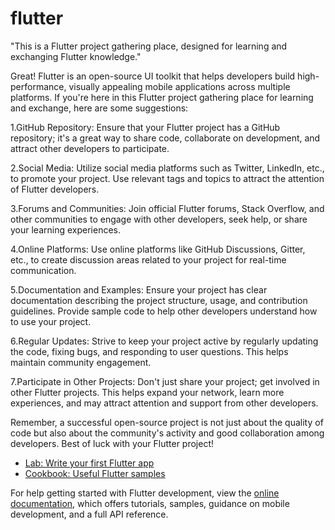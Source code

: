 # flutter

"This is a Flutter project gathering place, designed for learning and exchanging Flutter knowledge."

Great! Flutter is an open-source UI toolkit that helps developers build high-performance, visually appealing mobile applications across multiple platforms. If you're here in this Flutter project gathering place for learning and exchange, here are some suggestions:

1.GitHub Repository: Ensure that your Flutter project has a GitHub repository; it's a great way to share code, collaborate on development, and attract other developers to participate.

2.Social Media: Utilize social media platforms such as Twitter, LinkedIn, etc., to promote your project. Use relevant tags and topics to attract the attention of Flutter developers.

3.Forums and Communities: Join official Flutter forums, Stack Overflow, and other communities to engage with other developers, seek help, or share your learning experiences.

4.Online Platforms: Use online platforms like GitHub Discussions, Gitter, etc., to create discussion areas related to your project for real-time communication.

5.Documentation and Examples: Ensure your project has clear documentation describing the project structure, usage, and contribution guidelines. Provide sample code to help other developers understand how to use your project.

6.Regular Updates: Strive to keep your project active by regularly updating the code, fixing bugs, and responding to user questions. This helps maintain community engagement.

7.Participate in Other Projects: Don't just share your project; get involved in other Flutter projects. This helps expand your network, learn more experiences, and may attract attention and support from other developers.

Remember, a successful open-source project is not just about the quality of code but also about the community's activity and good collaboration among developers. Best of luck with your Flutter project!

- [Lab: Write your first Flutter app](https://docs.flutter.dev/get-started/codelab)
- [Cookbook: Useful Flutter samples](https://docs.flutter.dev/cookbook)

For help getting started with Flutter development, view the
[online documentation](https://docs.flutter.dev/), which offers tutorials,
samples, guidance on mobile development, and a full API reference.
